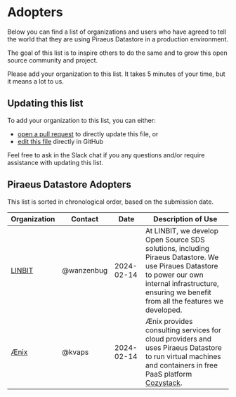 # Adopters

Below you can find a list of organizations and users who have agreed to
tell the world that they are using Piraeus Datastore in a production environment.

The goal of this list is to inspire others to do the same and to grow
this open source community and project.

Please add your organization to this list. It takes 5 minutes of your time,
but it means a lot to us.

## Updating this list

To add your organization to this list, you can either:

- [open a pull request](https://github.com/piraeusdatastore/piraeus/pulls) to directly update this file, or
- [edit this file](https://github.com/piraeusdatastore/piraeus/blob/master/ADOPTERS.md) directly in GitHub

Feel free to ask in the Slack chat if you any questions and/or require
assistance with updating this list.

## Piraeus Datastore Adopters

This list is sorted in chronological order, based on the submission date.

| Organization | Contact | Date | Description of Use |
| ------------ | ------- | ---- | ------------------ |
| [LINBIT](https://linbit.com/) | @wanzenbug | 2024-02-14 | At LINBIT, we develop Open Source SDS solutions, including Piraeus Datastore. We use Piraues Datastore to power our own internal infrastructure, ensuring we benefit from all the features we developed. |
| [Ænix](https://aenix.io/) | @kvaps | 2024-02-14 | Ænix provides consulting services for cloud providers and uses Piraeus Datastore to run virtual machines and containers in free PaaS platform [Cozystack](https://cozystack.io). |
